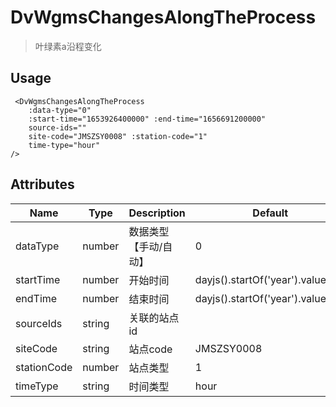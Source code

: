 
# DvWgmsChangesAlongTheProcess

> 叶绿素a沿程变化

## Usage

```vue
 <DvWgmsChangesAlongTheProcess
    :data-type="0"
    :start-time="1653926400000" :end-time="1656691200000"
    source-ids=""
    site-code="JMSZSY0008" :station-code="1"
    time-type="hour"
/>
```


## Attributes

| Name | Type   | Description | Default |
| --- |--------|-------------|-------------|
| dataType | number | 数据类型【手动/自动】| 0 |
| startTime | number | 开始时间| dayjs().startOf('year').valueOf() |
| endTime | number | 结束时间| dayjs().startOf('year').valueOf() |
| sourceIds | string | 关联的站点id|  |
| siteCode | string | 站点code| JMSZSY0008 |
| stationCode | number | 站点类型| 1 |
| timeType | string | 时间类型| hour |

